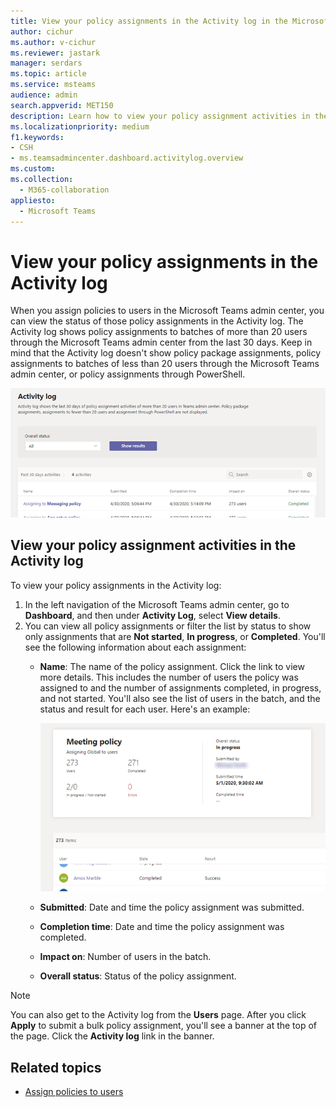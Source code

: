 ```yaml
---
title: View your policy assignments in the Activity log in the Microsoft Teams admin center
author: cichur
ms.author: v-cichur
ms.reviewer: jastark
manager: serdars
ms.topic: article
ms.service: msteams
audience: admin
search.appverid: MET150
description: Learn how to view your policy assignment activities in the Activity log in the Microsoft Teams admin center.
ms.localizationpriority: medium
f1.keywords:
- CSH
- ms.teamsadmincenter.dashboard.activitylog.overview
ms.custom: 
ms.collection: 
  - M365-collaboration
appliesto: 
  - Microsoft Teams
---
```


# View your policy assignments in the Activity log

When you assign policies to users in the Microsoft Teams admin center, you can view the status of those policy assignments in the Activity log. The Activity log shows policy assignments to batches of more than 20 users through the Microsoft Teams admin center from the last 30 days. Keep in mind that the Activity log doesn't show policy package assignments, policy assignments to batches of less than 20 users through the Microsoft Teams admin center, or policy assignments through PowerShell.

![Screenshot of the Activity log page](media/activity-log.png)

## View your policy assignment activities in the Activity log

To view your policy assignments in the Activity log:

1. In the left navigation of the Microsoft Teams admin center, go to **Dashboard**, and then under **Activity Log**, select **View details**.
2. You can view all policy assignments or filter the list by status to show only assignments that are **Not started**, **In progress**, or **Completed**. You'll see the following information about each assignment:
    - **Name**: The name of the policy assignment. Click the link to view more details. This includes the number of users the policy was assigned to and the number of assignments completed, in progress, and not started. You'll also see the list of users in the batch, and the status and result for each user. Here's an example:

        ![Screenshot of the](media/activity-log-policy-assignment-detail.png)

    - **Submitted**: Date and time the policy assignment was submitted.
    - **Completion time**: Date and time the policy assignment was completed.
    - **Impact on**: Number of users in the batch.
    - **Overall status**: Status of the policy assignment.

> [!NOTE]
> You can also get to the Activity log from the **Users** page. After you click **Apply** to submit a bulk policy assignment, you'll see a banner at the top of the page. Click the **Activity log** link in the banner.

## Related topics

- [Assign policies to users](assign-policies.md)
